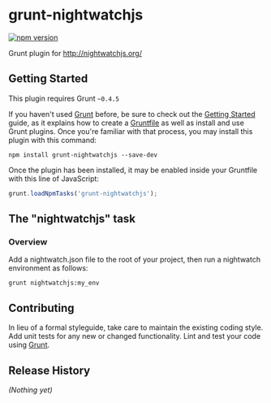 # grunt-nightwatchjs

[![npm version](https://badge.fury.io/js/grunt-nightwatchjs.svg)](http://badge.fury.io/js/grunt-nightwatchjs)

Grunt plugin for http://nightwatchjs.org/

## Getting Started
This plugin requires Grunt `~0.4.5`

If you haven't used [Grunt](http://gruntjs.com/) before, be sure to check out the [Getting Started](http://gruntjs.com/getting-started) guide, as it explains how to create a [Gruntfile](http://gruntjs.com/sample-gruntfile) as well as install and use Grunt plugins. Once you're familiar with that process, you may install this plugin with this command:

```shell
npm install grunt-nightwatchjs --save-dev
```

Once the plugin has been installed, it may be enabled inside your Gruntfile with this line of JavaScript:

```js
grunt.loadNpmTasks('grunt-nightwatchjs');
```

## The "nightwatchjs" task

### Overview

Add a nightwatch.json file to the root of your project, then run a nightwatch environment as follows:

```
grunt nightwatchjs:my_env
```

## Contributing
In lieu of a formal styleguide, take care to maintain the existing coding style. Add unit tests for any new or changed functionality. Lint and test your code using [Grunt](http://gruntjs.com/).

## Release History
_(Nothing yet)_
